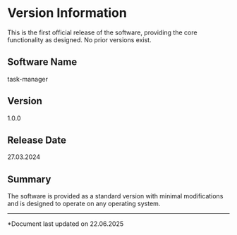 # Version Information
This is the first official release of the software, providing the core functionality as designed. No prior versions exist.
## Software Name
task-manager

## Version
1.0.0

## Release Date
27.03.2024

## Summary
The software is provided as a standard version with minimal modifications and is designed to operate on any operating system.

---

*Document last updated on 22.06.2025